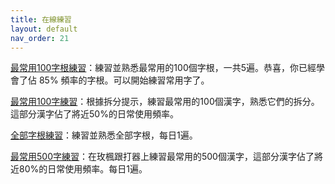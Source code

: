 ```yaml
---
title: 在線練習
layout: default
nav_order: 21
---
```


[最常用100字根練習](../practice/practice_100)：練習並熟悉最常用的100個字根，一共5遍。恭喜，你已經學會了佔 85% 頻率的字根。可以開始練習常用字了。

[最常用100字練習](../practice/practice_characters)：根據拆分提示，練習最常用的100個漢字，熟悉它們的拆分。這部分漢字佔了將近50%的日常使用頻率。

[全部字根練習](../practice/practice)：練習並熟悉全部字根，每日1遍。

[最常用500字練習](https://kylebing.cn/tools/typepad/)：在玫楓跟打器上練習最常用的500個漢字，這部分漢字佔了將近80%的日常使用頻率。每日1遍。
